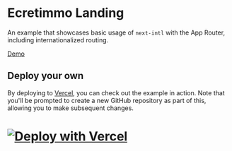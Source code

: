 # Ecretimmo Landing

An example that showcases basic usage of `next-intl` with the App Router, including internationalized routing.

[Demo](https://secretimmo-landing-page.vercel.app/)

## Deploy your own

By deploying to [Vercel](https://vercel.com), you can check out the example in action. Note that you'll be prompted to create a new GitHub repository as part of this, allowing you to make subsequent changes.

[![Deploy with Vercel](https://vercel.com/button)](https://vercel.com/new/clone?repository-url=https://github.com/dtgiang251/secretimmo-landing)
=======
